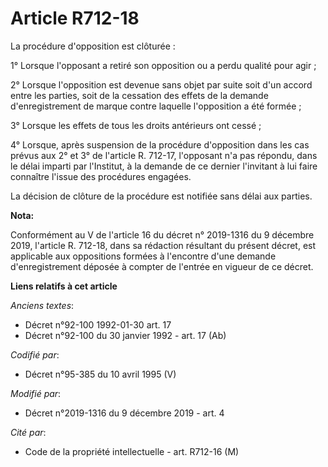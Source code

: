 # Article R712-18

La procédure d'opposition est clôturée :

1° Lorsque l'opposant a retiré son opposition ou a perdu qualité pour agir ;

2° Lorsque l'opposition est devenue sans objet par suite soit d'un accord entre les parties, soit de la cessation des effets
de la demande d'enregistrement de marque contre laquelle l'opposition a été formée ;

3° Lorsque les effets de tous les droits antérieurs ont cessé ;

4° Lorsque, après suspension de la procédure d'opposition dans les cas prévus aux 2° et 3° de l'article R. 712-17, l'opposant
n'a pas répondu, dans le délai imparti par l'Institut, à la demande de ce dernier l'invitant à lui faire connaître l'issue
des procédures engagées.

La décision de clôture de la procédure est notifiée sans délai aux parties.

**Nota:**

Conformément au V de l'article 16 du décret n° 2019-1316 du 9 décembre 2019, l'article R. 712-18, dans sa rédaction résultant
du présent décret, est applicable aux oppositions formées à l'encontre d'une demande d'enregistrement déposée à compter de
l'entrée en vigueur de ce décret.

**Liens relatifs à cet article**

_Anciens textes_:

  - Décret n°92-100 1992-01-30 art. 17
  - Décret n°92-100 du 30 janvier 1992 - art. 17 (Ab)

_Codifié par_:

  - Décret n°95-385 du 10 avril 1995 (V)

_Modifié par_:

  - Décret n°2019-1316 du 9 décembre 2019 - art. 4

_Cité par_:

  - Code de la propriété intellectuelle - art. R712-16 (M)
